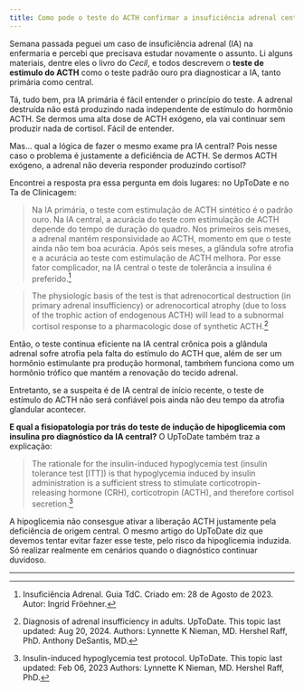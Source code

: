 ```yaml
---
title: Como pode o teste do ACTH confirmar a insuficiência adrenal central?
---
```


Semana passada peguei um caso de insuficiência adrenal (IA) na enfermaria e percebi que precisava estudar novamente o assunto. Li alguns materiais, dentre eles o livro do *Cecil*, e todos descrevem o **teste de estimulo do ACTH** como o teste padrão ouro pra diagnosticar a IA, tanto primária como central.

Tá, tudo bem, pra IA primária é fácil entender o princípio do teste. A adrenal destruída não está produzindo nada independente de estímulo do hormônio ACTH. Se dermos uma alta dose de ACTH exógeno, ela vai continuar sem produzir nada de cortisol. Fácil de entender.

Mas... qual a lógica de fazer o mesmo exame pra IA central? Pois nesse caso o problema é justamente a deficiência de ACTH. Se dermos ACTH exógeno, a adrenal não deveria responder produzindo cortisol?

Encontrei a resposta pra essa pergunta em dois lugares: no UpToDate e no Ta de Clinicagem:

> Na IA primária, o teste com estimulação de ACTH sintético é o padrão ouro. Na IA central, a acurácia do teste com estimulação de ACTH depende do tempo de duração do quadro. Nos primeiros seis meses, a adrenal mantém responsividade ao ACTH, momento em que o teste ainda não tem boa acurácia. Após seis meses, a glândula sofre atrofia e a acurácia ao teste com estimulação de ACTH melhora. Por esse fator complicador, na IA central o teste de tolerância a insulina é preferido.[^tdc]

>  The physiologic basis of the test is that adrenocortical destruction (in primary adrenal insufficiency) or adrenocortical atrophy (due to loss of the trophic action of endogenous ACTH) will lead to a subnormal cortisol response to a pharmacologic dose of synthetic ACTH.[^utd]

Então, o teste continua eficiente na IA central crônica pois a glândula adrenal sofre atrofia pela falta do estímulo do ACTH que, além de ser um hormônio estimulante pra produção hormonal, tambḿem funciona como um hormônio trófico que mantém a renovação do tecido adrenal.

Entretanto, se a suspeita é de IA central de início recente, o teste de estímulo do ACTH não será confiável pois ainda não deu tempo da atrofia glandular acontecer.

**E qual a fisiopatologia por trás do teste de indução de hipoglicemia com insulina pro diagnóstico da IA central?** O UpToDate também traz a explicação:

> The rationale for the insulin-induced hypoglycemia test (insulin tolerance test [ITT]) is that hypoglycemia induced by insulin administration is a sufficient stress to stimulate corticotropin-releasing hormone (CRH), corticotropin (ACTH), and therefore cortisol secretion.[^utd2]

A hipoglicemia não consesgue ativar a liberação ACTH justamente pela deficiência de origem central. O mesmo artigo do UpToDate diz que devemos tentar evitar fazer esse teste, pelo risco da hipoglicemia induzida. Só realizar realmente em cenários quando o diagnóstico continuar duvidoso.

---

[^tdc]: Insuficiência Adrenal. Guia TdC. Criado em: 28 de Agosto de 2023. Autor: Ingrid Fröehner.
[^utd]: Diagnosis of adrenal insufficiency in adults. UpToDate. This topic last updated: Aug 20, 2024. Authors: Lynnette K Nieman, MD. Hershel Raff, PhD. Anthony DeSantis, MD.
[^utd2]: Insulin-induced hypoglycemia test protocol. UpToDate. This topic last updated: Feb 06, 2023 Authors: Lynnette K Nieman, MD. Hershel Raff, PhD.
